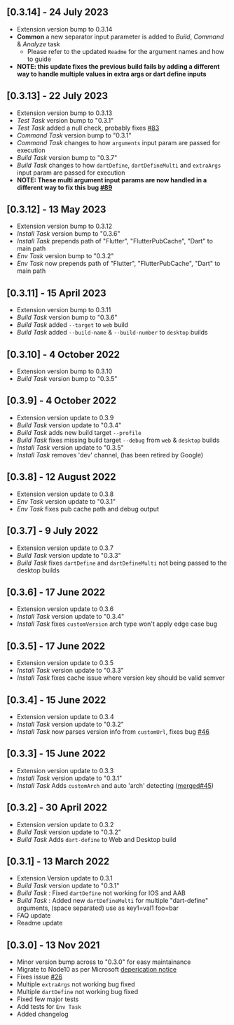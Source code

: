 ## [0.3.14] - 24 July 2023
- Extension version bump to 0.3.14
- **Common** a new separator input parameter is added to *Build*, *Command* & *Analyze* task
    - Please refer to the updated `Readme` for the argument names and how to guide
- **NOTE: this update fixes the previous build fails by adding a different way to handle multiple values in extra args or dart define inputs**

## [0.3.13] - 22 July 2023
- Extension version bump to 0.3.13
- *Test Task* version bump to "0.3.1"
- *Test Task* added a null check, probably fixes [#83](https://github.com/hey24sheep/azure-flutter-tasks/issues/83)
- *Command Task* version bump to "0.3.1"
- *Command Task* changes to how `arguments` input param are passed for execution
- *Build Task* version bump to "0.3.7"
- *Build Task* changes to how `dartDefine`, `dartDefineMulti` and `extraArgs` input param are passed for execution
- **NOTE: These multi argument input params are now handled in a different way to fix this bug [#89](https://github.com/hey24sheep/azure-flutter-tasks/issues/89)**

## [0.3.12] - 13 May 2023
- Extension version bump to 0.3.12
- *Install Task* version bump to "0.3.6"
- *Install Task* prepends path of "Flutter", "FlutterPubCache", "Dart" to main path 
- *Env Task* version bump to "0.3.2"
- *Env Task* now prepends path of "Flutter", "FlutterPubCache", "Dart" to main path 

## [0.3.11] - 15 April 2023
- Extension version bump to 0.3.11
- *Build Task* version bump to "0.3.6"
- *Build Task* added `--target` to `web` build
- *Build Task* added `--build-name` & `--build-number` to `desktop` builds

## [0.3.10] - 4 October 2022
- Extension version bump to 0.3.10
- *Build Task* version bump to "0.3.5"

## [0.3.9] - 4 October 2022
- Extension version update to 0.3.9
- *Build Task* version update to "0.3.4"
- *Build Task* adds new build target `--profile`
- *Build Task* fixes missing build target `--debug` from `web` & `desktop` builds
- *Install Task* version update to "0.3.5"
- *Install Task* removes 'dev' channel, (has been retired by Google)

## [0.3.8] - 12 August 2022
- Extension version update to 0.3.8
- *Env Task* version update to "0.3.1"
- *Env Task* fixes pub cache path and debug output

## [0.3.7] - 9 July 2022
- Extension version update to 0.3.7
- *Build Task* version update to "0.3.3"
- *Build Task* fixes `dartDefine` and `dartDefineMulti` not being passed to the desktop builds

## [0.3.6] - 17 June 2022
- Extension version update to 0.3.6
- *Install Task* version update to "0.3.4"
- *Install Task* fixes `customVersion` arch type won't apply edge case bug

## [0.3.5] - 17 June 2022
- Extension version update to 0.3.5
- *Install Task* version update to "0.3.3"
- *Install Task* fixes cache issue where version key should be valid semver

## [0.3.4] - 15 June 2022
- Extension version update to 0.3.4
- *Install Task* version update to "0.3.2"
- *Install Task* now parses version info from `customUrl`, fixes bug [#46](https://github.com/hey24sheep/azure-flutter-tasks/issues/46)

## [0.3.3] - 15 June 2022
- Extension version update to 0.3.3
- *Install Task* version update to "0.3.1"
- *Install Task* Adds `customArch` and auto 'arch' detecting ([merged#45](https://github.com/hey24sheep/azure-flutter-tasks/pull/45))

## [0.3.2] - 30 April 2022
- Extension version update to 0.3.2
- *Build Task* version update to "0.3.2"
- *Build Task* Adds `dart-define` to Web and Desktop build

## [0.3.1] - 13 March 2022
- Extension Version update to 0.3.1
- *Build Task* version update to "0.3.1"
- *Build Task* : Fixed `dartDefine` not working for IOS and AAB
- *Build Task* : Added new `dartDefineMulti` for multiple "dart-define" arguments, (space separated) use as key1=val1 foo=bar
- FAQ update
- Readme update

## [0.3.0] - 13 Nov 2021 
- Minor version bump across to "0.3.0" for easy maintainance
- Migrate to Node10 as per Microsoft [deperication notice](https://aka.ms/migrateTaskNode10)
- Fixes issue [#26](https://github.com/hey24sheep/azure-flutter-tasks/issues/26)
- Multiple `extraArgs` not working bug fixed
- Multiple `dartDefine` not working bug fixed
- Fixed few major tests
- Add tests for `Env Task`
- Added changelog